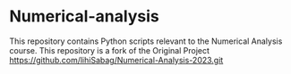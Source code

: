 # Numerical-analysis
This repository contains Python scripts relevant to the Numerical Analysis course. 
This repository is a fork of the Original Project https://github.com/lihiSabag/Numerical-Analysis-2023.git
